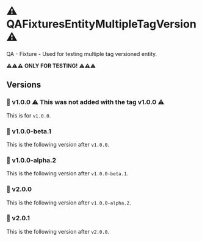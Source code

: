 # :warning: QAFixturesEntityMultipleTagVersion :warning:
QA - Fixture - Used for testing multiple tag versioned entity.

:warning::warning::warning: **ONLY FOR TESTING!** :warning::warning::warning:

## Versions
### 🏁 v1.0.0 :warning: This was not added with the tag v1.0.0 :warning:
This is for `v1.0.0`.

### 🧪 v1.0.0-beta.1
This is the following version after `v1.0.0`.

### 🔬 v1.0.0-alpha.2
This is the following version after `v1.0.0-beta.1`.

### 🏁 v2.0.0
This is the following version after `v1.0.0-alpha.2`.

### 🏁 v2.0.1
This is the following version after `v2.0.0`.